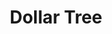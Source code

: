 ---
title: "Dollar Tree"
url: /pensacola/dollar-tree-south-blue-angel-parkway/
shop: variety store
---